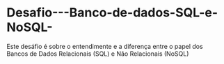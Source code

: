 # Desafio---Banco-de-dados-SQL-e-NoSQL-
Este desáfio é sobre o entendimente e a diferença entre o papel dos Bancos de Dados Relacionais (SQL) e Não Relacionais (NoSQL)
